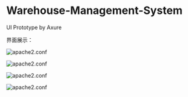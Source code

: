 # Warehouse-Management-System

UI Prototype by Axure

界面展示：

![apache2.conf](http://pro.topblog.top/pic/axure-1.png)

![apache2.conf](http://pro.topblog.top/pic/axure-2.png)

![apache2.conf](http://pro.topblog.top/pic/axure-3.png)

![apache2.conf](http://pro.topblog.top/pic/axure-4.png)
